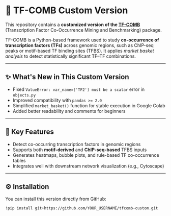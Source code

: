 # 🧬 TF-COMB Custom Version

This repository contains a **customized version of the [TF-COMB](https://github.com/SchulzLab/TF-COMB)** (Transcription Factor Co-Occurrence Mining and Benchmarking) package.

TF-COMB is a Python-based framework used to study **co-occurrence of transcription factors (TFs)** across genomic regions, such as ChIP-seq peaks or motif-based TF binding sites (TFBS). It applies *market basket analysis* to detect statistically significant TF–TF combinations.

---

## ✨ What's New in This Custom Version
- Fixed `ValueError: var_name=['TF2'] must be a scalar` error in `objects.py`  
- Improved compatibility with `pandas >= 2.0`
- Simplified `market_basket()` function for stable execution in Google Colab
- Added better readability and comments for beginners

---

## 🧠 Key Features
- Detect co-occurring transcription factors in genomic regions  
- Supports both **motif-derived** and **ChIP-seq-based** TFBS inputs  
- Generates heatmaps, bubble plots, and rule-based TF co-occurrence tables  
- Integrates well with downstream network visualization (e.g., Cytoscape)

---

## ⚙️ Installation

You can install this version directly from GitHub:
```bash
!pip install git+https://github.com/YOUR_USERNAME/tfcomb-custom.git
